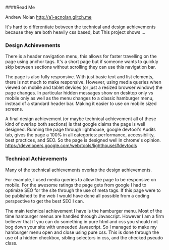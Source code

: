 ####Read Me

Andrew Nolan
http://a1-acnolan.glitch.me


It's hard to differentiate between the technical and design 
achievements because they are both heavily css based, but
This project shows ...

### Design Achievements
There is a header navigation menu, this allows for faster
travelling on the page using anchor tags. It's a short page
but if someone wants to quickly skip between sections without
scrolling they can use this navigation bar.

The page is also fully responsive. With just basic text and 
list elements, there is not much to make responsive. However, 
using media queries when viewed on mobile and tablet devices
(or just a resized browser window) the page changes. In
particular hidden messages show on desktop only vs mobile
only as well as the menu changes to a classic hamburger menu,
instead of a standard header bar. Making it easier to use
on mobile sized screens.

A final design achievement (or maybe technical achievement all
of these kind of overlap both sections) is that google claims
the page is well designed. Running the page through lighthouse,
google devtool's Audits tab, gives the page a 100% in all
categories: performance, accessibility, best practices, and
SEO. So the page is designed well in chrome's opinion.
https://developers.google.com/web/tools/lighthouse/#devtools

### Technical Achievements
Many of the technical achievements overlap the design 
achievements.

For example, I used media queries to allow the page to
be responsive on mobile. For the awesome ratings the 
page gets from google I had to optimize SEO for the site
through the use of meta tags. If this page were to be
published to the web I would have done all possible 
from a coding perspective to get the best SEO I can.

The main technical achievement I have is the hamburger
menu. Most of the time hamburger menus are handled 
through Javascript. However I am a firm believer that
if you can do something in pure html and css you 
should not bog down your site with unneeded Javascript.
So I managed to make my hamburger menu open and close
using pure css. This is done through the use of a hidden
checkbox, sibling selectors in css, and the checked
pseudo class.


